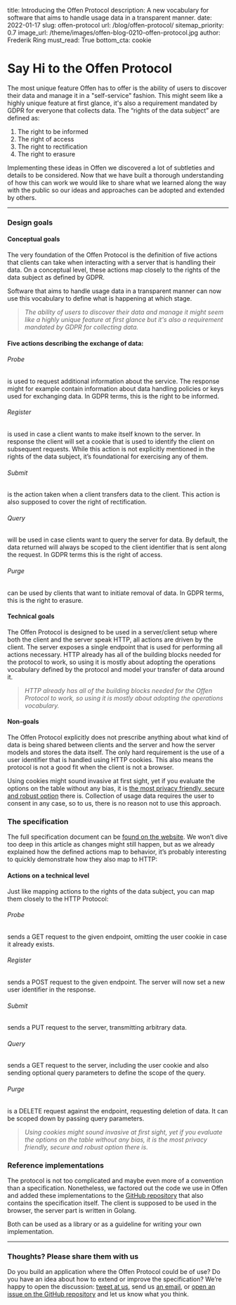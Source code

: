 title: Introducing the Offen Protocol
description: A new vocabulary for software that aims to handle usage data in a transparent manner.
date: 2022-01-17
slug: offen-protocol
url: /blog/offen-protocol/
sitemap_priority: 0.7
image_url: /theme/images/offen-blog-0210-offen-protocol.jpg
author: Frederik Ring
must_read: True
bottom_cta: cookie

# Say Hi to the Offen Protocol

The most unique feature Offen has to offer is the ability of users to discover their data and manage it in a "self-service" fashion. This might seem like a highly unique feature at first glance, it's also a requirement mandated by GDPR for everyone that collects data. The “rights of the data subject” are defined as:

1. The right to be informed
2. The right of access
3. The right to rectification
4. The right to erasure

Implementing these ideas in Offen we discovered a lot of subtleties and details to be considered. Now that we have built a thorough understanding of how this can work we would like to share what we learned along the way with the public so our ideas and approaches can be adopted and extended by others.

---

### Design goals

#### Conceptual goals

The very foundation of the Offen Protocol is the definition of five actions that clients can take when interacting with a server that is handling their data. On a conceptual level, these actions map closely to the rights of the data subject as defined by GDPR.

Software that aims to handle usage data in a transparent manner can now use this vocabulary to define what is happening at which stage.

> *The ability of users to discover their data and manage it might seem like a highly unique feature at first glance but it's also a requirement mandated by GDPR for collecting data.*

#### Five actions describing the exchange of data:

###### Probe
is used to request additional information about the service. The response might for example contain information about data handling policies or keys used for exchanging data. In GDPR terms, this is the right to be informed.
###### Register
is used in case a client wants to make itself known to the server. In response the client will set a cookie that is used to identify the client on subsequent requests. While this action is not explicitly mentioned in the rights of the data subject, it’s foundational for exercising any of them.
###### Submit
is the action taken when a client transfers data to the client. This action is also supposed to cover the right of rectification.
###### Query
will be used in case clients want to query the server for data. By default, the data returned will always be scoped to the client identifier that is sent along the request. In GDPR terms this is the right of access.
###### Purge
can be used by clients that want to initiate removal of data. In GDPR terms, this is the right to erasure.

#### Technical goals

The Offen Protocol is designed to be used in a server/client setup where both the client and the server speak HTTP, all actions are driven by the client. The server exposes a single endpoint that is used for performing all actions necessary. HTTP already has all of the building blocks needed for the protocol to work, so using it is mostly about adopting the operations vocabulary defined by the protocol and model your transfer of data around it.

> *HTTP already has all of the building blocks needed for the Offen Protocol to work, so using it is mostly about adopting the operations vocabulary.*

#### Non-goals

The Offen Protocol explicitly does not prescribe anything about what kind of data is being shared between clients and the server and how the server models and stores the data itself. The only hard requirement is the use of a user identifier that is handled using HTTP cookies. This also means the protocol is not a good fit when the client is not a browser.

Using cookies might sound invasive at first sight, yet if you evaluate the options on the table without any bias, it is [the most privacy friendly, secure and robust option](https://www.offen.dev/blog/privacy-cookies/) there is. Collection of usage data requires the user to consent in any case, so to us, there is no reason not to use this approach.

### The specification

The full specification document can be [found on the website](https://offen.github.io/protocol/). We won’t dive too deep in this article as changes might still happen, but as we already explained how the defined actions map to behavior, it’s probably interesting to quickly demonstrate how they also map to HTTP:

#### Actions on a technical level

Just like mapping actions to the rights of the data subject, you can map them closely to the HTTP Protocol:

###### Probe
sends a GET request to the given endpoint, omitting the user cookie in case it already exists.
###### Register
sends a POST request to the given endpoint. The server will now set a new user identifier in the response.
###### Submit
sends a PUT request to the server, transmitting arbitrary data.
###### Query
sends a GET request to the server, including the user cookie and also sending optional query parameters to define the scope of the query.
###### Purge
is a DELETE request against the endpoint, requesting deletion of data. It can be scoped down by passing query parameters.

> *Using cookies might sound invasive at first sight, yet if you evaluate the options on the table without any bias, it is the most privacy friendly, secure and robust option there is.*

### Reference implementations

The protocol is not too complicated and maybe even more of a convention than a specification. Nonetheless, we factored out the code we use in Offen and added these implementations to the [GitHub repository](https://github.com/offen/protocol) that also contains the specification itself. The client is supposed to be used in the browser, the server part is written in Golang.

Both can be used as a library or as a guideline for writing your own implementation.

---

### Thoughts? Please share them with us

Do you build an application where the Offen Protocol could be of use? Do you have an idea about how to extend or improve the specification? We’re happy to open the discussion: [tweet at us](https://twitter.com/hioffen), send us [an email](mailto:hioffen@posteo.de), or [open an issue on the GitHub repository](https://github.com/offen/protocol) and let us know what you think.
